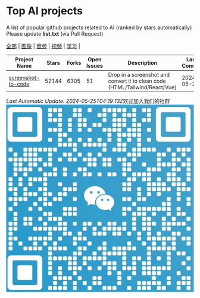 # Top AI projects
A list of popular github projects related to AI (ranked by stars automatically)
Please update **list.txt** (via Pull Request)

<a href="./README.md">全部</a> |   <a href="./READMEpicture.md">图像</a> |   <a href="./READMEaudio.md">音频</a> | <a href="./READMEvideo.md">视频</a> | <a href="./READMElearn.md">学习</a> | 

| Project Name | Stars | Forks | Open Issues | Description | Last Commit |
| ------------ | ----- | ----- | ----------- | ----------- | ----------- |
| [screenshot-to-code](https://github.com/abi/screenshot-to-code) | 52144 | 6305 | 51 | Drop in a screenshot and convert it to clean code (HTML/Tailwind/React/Vue) | 2024-05-23 |

*Last Automatic Update: 2024-05-25T04:19:13Z*欢迎加入我们的社群 ![](https://raw.githubusercontent.com/mouuii/picture/master/weichat.jpg) 